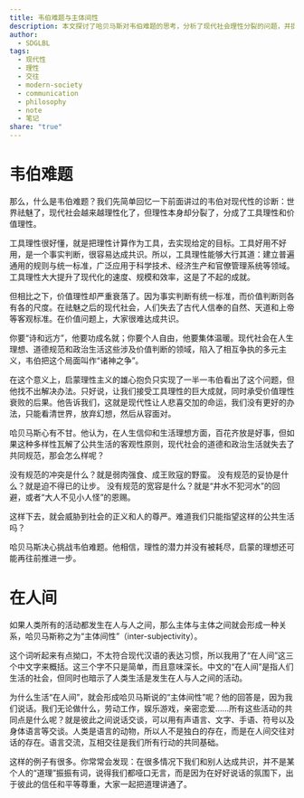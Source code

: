 ```yaml
---
title: 韦伯难题与主体间性
description: 本文探讨了哈贝马斯对韦伯难题的思考，分析了现代社会理性分裂的问题，并提出了通过语言交往重建公共生活规范的可能性。
author:
  - SDGLBL
tags:
  - 现代性
  - 理性
  - 交往
  - modern-society
  - communication
  - philosophy
  - note
  - 笔记
share: "true"
---
```


# 韦伯难题

那么，什么是韦伯难题？我们先简单回忆一下前面讲过的韦伯对现代性的诊断：世界祛魅了，现代社会越来越理性化了，但理性本身却分裂了，分成了工具理性和价值理性。

工具理性很好懂，就是把理性计算作为工具，去实现给定的目标。工具好用不好用，是一个事实判断，很容易达成共识。所以，工具理性能够大行其道：建立普遍通用的规则与统一标准，广泛应用于科学技术、经济生产和官僚管理系统等领域。工具理性大大提升了现代化的速度、规模和效率，这是了不起的成就。

但相比之下，价值理性却严重衰落了。因为事实判断有统一标准，而价值判断则各有各的尺度。在祛魅之后的现代社会，人们失去了古代人信奉的自然、天道和上帝等客观标准。在价值问题上，大家很难达成共识。

你要“诗和远方”，他要功成名就；你要个人自由，他要集体温暖。现代社会在人生理想、道德规范和政治生活这些涉及价值判断的领域，陷入了相互争执的多元主义，韦伯把这个局面叫作“诸神之争”。

在这个意义上，启蒙理性主义的雄心抱负只实现了一半一韦伯看出了这个问题，但他找不出解决办法。只好说，让我们接受工具理性的巨大成就，同时承受价值理性衰败的后果。他告诉我们，这就是现代性让人悲喜交加的命运，我们没有更好的办法，只能看清世界，放弃幻想，然后从容面对。

哈贝马斯心有不甘。他认为，在人生信仰和生活理想方面，百花齐放是好事，但如果这种多样性瓦解了公共生活的客观性原则，现代社会的道德和政治生活就失去了共同规范，那会怎么样呢？

没有规范的冲突是什么？就是弱肉强食、成王败寇的野蛮。
没有规范的妥协是什么？就是迫不得已的让步。
没有规范的宽容是什么？就是“井水不犯河水”的回避，或者“大人不见小人怪”的恩赐。

这样下去，就会威胁到社会的正义和人的尊严。难道我们只能指望这样的公共生活吗？

哈贝马斯决心挑战韦伯难题。他相信，理性的潜力并没有被耗尽，启蒙的理想还可能再往前推进一步。

# 在人间

如果人类所有的活动都发生在人与人之间，那么主体与主体之间就会形成一种关系，哈贝马斯称之为“主体间性”（inter-subjectivity）。

这个词听起来有点拗口，不太符合现代汉语的表达习惯，所以我用了“在人间”这三个中文字来概括。这三个字不只是简单，而且意味深长。中文的“在人间”是指人们生活的社会，但同时也暗示了人类生活是发生在人与人之间的活动。

为什么生活“在人间”，就会形成哈贝马斯说的“主体间性”呢？他的回答是，因为我们说话。我们无论做什么，劳动工作，娱乐游戏，亲密恋爱……所有这些活动的共同点是什么呢？就是彼此之间说话交谈，可以用有声语言、文字、手语、符号以及身体语言等交谈。人类是语言的动物，所以人不是独白的存在，而是在人间交往对话的存在。语言交流，互相交往是我们所有行动的共同基础。

这样的例子有很多。你常常会发现：在很多情况下我们和别人达成共识，并不是某个人的“道理”振振有词，说得我们都哑口无言，而是因为在好好说话的氛围下，出于彼此的信任和平等尊重，大家一起把道理讲通了。